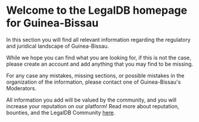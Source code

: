 <!-- TITLE: Guinea-Bissau -->
<!-- SUBTITLE: Welcome to the legalDB home of Guinea-Bissau -->

# Welcome to the LegalDB homepage for Guinea-Bissau

In this section you will find all relevant information regarding the regulatory and juridical landscape of Guinea-Bissau.

While we hope you can find what you are looking for, if this is not the case, please create an account and add anything that you may find to be missing.

For any case any mistakes, missing sections, or possible mistakes in the organization of the information, please contact one of Guinea-Bissau's Moderators.

All information you add will be valued by the community, and you will increase your reputation on our platform! Read more about reputation, bounties, and the LegalDB Community [here](http://legaldb.herokuapp.com/legaldb/community).
